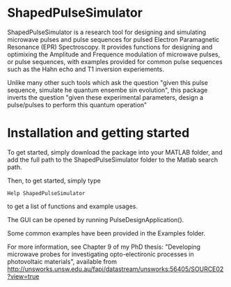 # ShapedPulseSimulator 
ShapedPulseSimulator is a research tool for designing and simulating microwave pulses and pulse sequences for pulsed Electron Paramagnetic Resonance (EPR) Spectroscopy. It provides functions for designing and optimixing the Amplitude and Frequence modulation of microwave pulses, or pulse sequences, with examples provided for common pulse sequences such as the Hahn echo and T1 inversion experiements. 

Unlike many other such tools which ask the question "given this pulse sequence, simulate he quantum ensembe sin evolution", this package inverts the question
"given these experimental parameters, design a pulse/pulses to perform this quantum operation"

# Installation and getting started
To get started, simply download the package into your MATLAB folder, and add the full path to the ShapedPulseSimulator folder to the Matlab search path. 

Then, to get started, simply type 

 	Help ShapedPulseSimulator 
  
to get a list of functions and example usages. 

The GUI can be opened by running PulseDesignApplication().

Some common examples have been provided in the Examples folder. 

For more information, see Chapter 9 of my PhD thesis: "Developing microwave probes for investigating opto-electironic processes in photovoltaic materials", available from http://unsworks.unsw.edu.au/fapi/datastream/unsworks:56405/SOURCE02?view=true 



